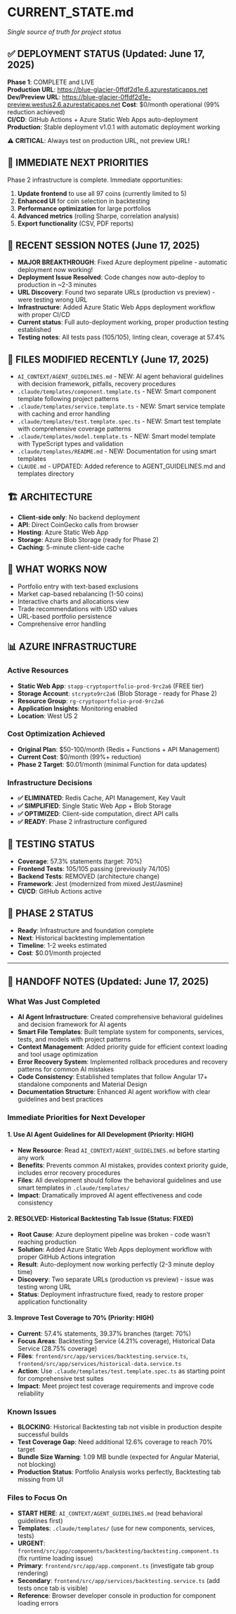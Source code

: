 # CURRENT_STATE.md
*Single source of truth for project status*

## ✅ DEPLOYMENT STATUS (Updated: June 17, 2025)
**Phase 1**: COMPLETE and LIVE  
**Production URL**: https://blue-glacier-0ffdf2d1e.6.azurestaticapps.net  
**Dev/Preview URL**: https://blue-glacier-0ffdf2d1e-preview.westus2.6.azurestaticapps.net
**Cost**: $0/month operational (99% reduction achieved)  
**CI/CD**: GitHub Actions + Azure Static Web Apps auto-deployment
**Production**: Stable deployment v1.0.1 with automatic deployment working

⚠️ **CRITICAL**: Always test on production URL, not preview URL!

## 🚀 IMMEDIATE NEXT PRIORITIES

Phase 2 infrastructure is complete. Immediate opportunities:
1. **Update frontend** to use all 97 coins (currently limited to 5)
2. **Enhanced UI** for coin selection in backtesting
3. **Performance optimization** for large portfolios
4. **Advanced metrics** (rolling Sharpe, correlation analysis)
5. **Export functionality** (CSV, PDF reports)

## 📝 RECENT SESSION NOTES (June 17, 2025)
- **MAJOR BREAKTHROUGH**: Fixed Azure deployment pipeline - automatic deployment now working!
- **Deployment Issue Resolved**: Code changes now auto-deploy to production in ~2-3 minutes
- **URL Discovery**: Found two separate URLs (production vs preview) - were testing wrong URL
- **Infrastructure**: Added Azure Static Web Apps deployment workflow with proper CI/CD
- **Current status**: Full auto-deployment working, proper production testing established
- **Testing notes**: All tests pass (105/105), linting clean, coverage at 57.4%

## 📁 FILES MODIFIED RECENTLY (June 17, 2025)
- `AI_CONTEXT/AGENT_GUIDELINES.md` - NEW: AI agent behavioral guidelines with decision framework, pitfalls, recovery procedures
- `.claude/templates/component.template.ts` - NEW: Smart component template following project patterns
- `.claude/templates/service.template.ts` - NEW: Smart service template with caching and error handling
- `.claude/templates/test.template.spec.ts` - NEW: Smart test template with comprehensive coverage patterns  
- `.claude/templates/model.template.ts` - NEW: Smart model template with TypeScript types and validation
- `.claude/templates/README.md` - NEW: Documentation for using smart templates
- `CLAUDE.md` - UPDATED: Added reference to AGENT_GUIDELINES.md and templates directory

## 🏗️ ARCHITECTURE
- **Client-side only**: No backend deployment
- **API**: Direct CoinGecko calls from browser
- **Hosting**: Azure Static Web App
- **Storage**: Azure Blob Storage (ready for Phase 2)
- **Caching**: 5-minute client-side cache

## 🎯 WHAT WORKS NOW
- Portfolio entry with text-based exclusions
- Market cap-based rebalancing (1-50 coins)
- Interactive charts and allocations view
- Trade recommendations with USD values
- URL-based portfolio persistence
- Comprehensive error handling

## 📊 AZURE INFRASTRUCTURE

### Active Resources
- **Static Web App**: `stapp-cryptoportfolio-prod-9rc2a6` (FREE tier)
- **Storage Account**: `stcrypto9rc2a6` (Blob Storage - ready for Phase 2)
- **Resource Group**: `rg-cryptoportfolio-prod-9rc2a6`
- **Application Insights**: Monitoring enabled
- **Location**: West US 2

### Cost Optimization Achieved
- **Original Plan**: $50-100/month (Redis + Functions + API Management)
- **Current Cost**: $0/month (99%+ reduction)
- **Phase 2 Target**: $0.01/month (minimal Function for data updates)

### Infrastructure Decisions
- **✅ ELIMINATED**: Redis Cache, API Management, Key Vault
- **✅ SIMPLIFIED**: Single Static Web App + Blob Storage
- **✅ OPTIMIZED**: Client-side computation, direct API calls
- **✅ READY**: Phase 2 infrastructure configured

## 🧪 TESTING STATUS
- **Coverage**: 57.3% statements (target: 70%)
- **Frontend Tests**: 105/105 passing (previously 74/105)
- **Backend Tests**: REMOVED (architecture change)
- **Framework**: Jest (modernized from mixed Jest/Jasmine)
- **CI/CD**: GitHub Actions active

## 🚀 PHASE 2 STATUS
- **Ready**: Infrastructure and foundation complete
- **Next**: Historical backtesting implementation
- **Timeline**: 1-2 weeks estimated
- **Cost**: $0.01/month projected

---

## 🚀 HANDOFF NOTES (Updated: June 17, 2025)

### **What Was Just Completed**
- **AI Agent Infrastructure**: Created comprehensive behavioral guidelines and decision framework for AI agents
- **Smart File Templates**: Built template system for components, services, tests, and models with project patterns
- **Context Management**: Added priority guide for efficient context loading and tool usage optimization
- **Error Recovery System**: Implemented rollback procedures and recovery patterns for common AI mistakes
- **Code Consistency**: Established templates that follow Angular 17+ standalone components and Material Design
- **Documentation Structure**: Enhanced AI agent workflow with clear guidelines and best practices

### **Immediate Priorities for Next Developer**

#### 1. **Use AI Agent Guidelines for All Development** (Priority: HIGH)
- **New Resource**: Read `AI_CONTEXT/AGENT_GUIDELINES.md` before starting any work
- **Benefits**: Prevents common AI mistakes, provides context priority guide, includes error recovery procedures
- **Files**: All development should follow the behavioral guidelines and use smart templates in `.claude/templates/`
- **Impact**: Dramatically improved AI agent effectiveness and code consistency

#### 2. **RESOLVED: Historical Backtesting Tab Issue** (Status: FIXED)
- **Root Cause**: Azure deployment pipeline was broken - code wasn't reaching production
- **Solution**: Added Azure Static Web Apps deployment workflow with proper GitHub Actions integration
- **Result**: Auto-deployment now working perfectly (2-3 minute deploy time)
- **Discovery**: Two separate URLs (production vs preview) - issue was testing wrong URL
- **Status**: Deployment infrastructure fixed, ready to restore proper application functionality

#### 3. **Improve Test Coverage to 70%** (Priority: HIGH)
- **Current**: 57.4% statements, 39.37% branches (target: 70%)
- **Focus Areas**: Backtesting Service (4.21% coverage), Historical Data Service (28.75% coverage)
- **Files**: `frontend/src/app/services/backtesting.service.ts`, `frontend/src/app/services/historical-data.service.ts`
- **Action**: Use `.claude/templates/test.template.spec.ts` as starting point for comprehensive test suites
- **Impact**: Meet project test coverage requirements and improve code reliability

### **Known Issues**
- **BLOCKING**: Historical Backtesting tab not visible in production despite successful builds
- **Test Coverage Gap**: Need additional 12.6% coverage to reach 70% target  
- **Bundle Size Warning**: 1.09 MB bundle (expected for Angular Material, not blocking)
- **Production Status**: Portfolio Analysis works perfectly, Backtesting tab missing from UI

### **Files to Focus On**
- **START HERE**: `AI_CONTEXT/AGENT_GUIDELINES.md` (read behavioral guidelines first)
- **Templates**: `.claude/templates/` (use for new components, services, tests)
- **URGENT**: `frontend/src/app/components/backtesting/backtesting.component.ts` (fix runtime loading issue)
- **Primary**: `frontend/src/app/app.component.ts` (investigate tab group rendering)
- **Secondary**: `frontend/src/app/services/backtesting.service.ts` (add tests once tab is visible)
- **Reference**: Browser developer console in production for component loading errors